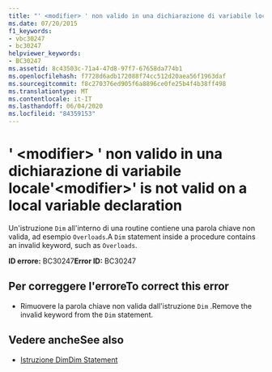 ```yaml
---
title: "' <modifier> ' non valido in una dichiarazione di variabile locale"
ms.date: 07/20/2015
f1_keywords:
- vbc30247
- bc30247
helpviewer_keywords:
- BC30247
ms.assetid: 8c43503c-71a4-47d8-97f7-67658da774b1
ms.openlocfilehash: f7728d6adb172088f74cc512d20aea56f1963daf
ms.sourcegitcommit: f8c270376ed905f6a8896ce0fe25b4f4b38ff498
ms.translationtype: MT
ms.contentlocale: it-IT
ms.lasthandoff: 06/04/2020
ms.locfileid: "84359153"
---
```

# <a name="modifier-is-not-valid-on-a-local-variable-declaration"></a><span data-ttu-id="41a4a-102">' \<modifier> ' non valido in una dichiarazione di variabile locale</span><span class="sxs-lookup"><span data-stu-id="41a4a-102">'\<modifier>' is not valid on a local variable declaration</span></span>
<span data-ttu-id="41a4a-103">Un'istruzione `Dim` all'interno di una routine contiene una parola chiave non valida, ad esempio `Overloads`.</span><span class="sxs-lookup"><span data-stu-id="41a4a-103">A `Dim` statement inside a procedure contains an invalid keyword, such as `Overloads`.</span></span>  
  
 <span data-ttu-id="41a4a-104">**ID errore:** BC30247</span><span class="sxs-lookup"><span data-stu-id="41a4a-104">**Error ID:** BC30247</span></span>  
  
## <a name="to-correct-this-error"></a><span data-ttu-id="41a4a-105">Per correggere l'errore</span><span class="sxs-lookup"><span data-stu-id="41a4a-105">To correct this error</span></span>  
  
- <span data-ttu-id="41a4a-106">Rimuovere la parola chiave non valida dall'istruzione `Dim` .</span><span class="sxs-lookup"><span data-stu-id="41a4a-106">Remove the invalid keyword from the `Dim` statement.</span></span>  
  
## <a name="see-also"></a><span data-ttu-id="41a4a-107">Vedere anche</span><span class="sxs-lookup"><span data-stu-id="41a4a-107">See also</span></span>

- [<span data-ttu-id="41a4a-108">Istruzione Dim</span><span class="sxs-lookup"><span data-stu-id="41a4a-108">Dim Statement</span></span>](../language-reference/statements/dim-statement.md)
